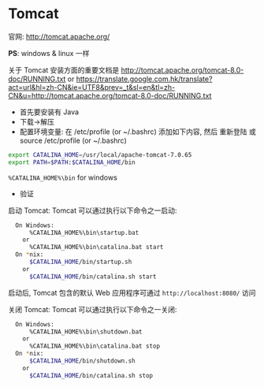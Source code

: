 # Tomcat

官网: http://tomcat.apache.org/

**PS**: windows & linux 一样

关于 Tomcat 安装方面的重要文档是 http://tomcat.apache.org/tomcat-8.0-doc/RUNNING.txt or https://translate.google.com.hk/translate?act=url&hl=zh-CN&ie=UTF8&prev=_t&sl=en&tl=zh-CN&u=http://tomcat.apache.org/tomcat-8.0-doc/RUNNING.txt

* 首先要安装有 Java
* 下载->解压
* 配置环境变量: 在 /etc/profile (or ~/.bashrc) 添加如下内容, 然后 重新登陆 或 source /etc/profile (or ~/.bashrc)

```bash
export CATALINA_HOME=/usr/local/apache-tomcat-7.0.65
export PATH=$PATH:$CATALINA_HOME/bin
```

`%CATALINA_HOME%\bin` for windows

* 验证

启动 Tomcat: Tomcat 可以通过执行以下命令之一启动:

```bash
  On Windows:
      %CATALINA_HOME%\bin\startup.bat
    or
      %CATALINA_HOME%\bin\catalina.bat start
  On *nix:
      $CATALINA_HOME/bin/startup.sh
    or
      $CATALINA_HOME/bin/catalina.sh start
```

启动后, Tomcat 包含的默认 Web 应用程序可通过 `http://localhost:8080/` 访问

关闭 Tomcat: Tomcat 可以通过执行以下命令之一关闭:

```bash
  On Windows:
      %CATALINA_HOME%\bin\shutdown.bat
    or
      %CATALINA_HOME%\bin\catalina.bat stop
  On *nix:
      $CATALINA_HOME/bin/shutdown.sh
    or
      $CATALINA_HOME/bin/catalina.sh stop
```
